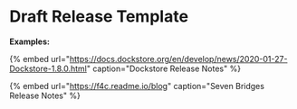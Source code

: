# Draft Release Template





**Examples:**

{% embed url="https://docs.dockstore.org/en/develop/news/2020-01-27-Dockstore-1.8.0.html" caption="Dockstore Release Notes" %}

{% embed url="https://f4c.readme.io/blog" caption="Seven Bridges Release Notes" %}



